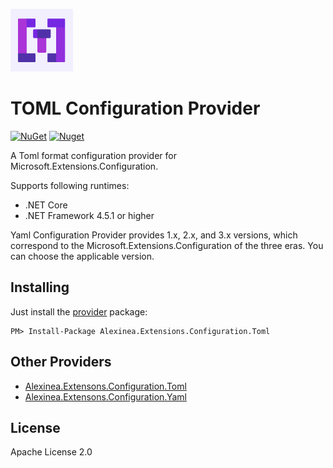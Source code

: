 <p>
    <a href="https://alexinea.com" target="_blank" title="TOML Configuration Provider">
        <img width="100" src="./msic/images/toml-logo.png" />
    </a>
</p>

# TOML Configuration Provider

[![NuGet](https://img.shields.io/nuget/v/Alexinea.Extensions.Configuration.Toml.svg)](https://nuget.org/packages/Alexinea.Extensions.Configuration.Toml) 
[![Nuget](https://img.shields.io/nuget/dt/Alexinea.Extensions.Configuration.Toml.svg)](https://nuget.org/packages/Alexinea.Extensions.Configuration.Toml)

A Toml format configuration provider for Microsoft.Extensions.Configuration.

Supports following runtimes:

+ .NET Core
+ .NET Framework 4.5.1 or higher

Yaml Configuration Provider provides 1.x, 2.x, and 3.x versions, which correspond to the Microsoft.Extensions.Configuration of the three eras. You can choose the applicable version.

## Installing

Just install the [provider](https://nuget.org/packages/Alexinea.Extensions.Configuration.Toml) package:

```
PM> Install-Package Alexinea.Extensions.Configuration.Toml
```

## Other Providers

+ [Alexinea.Extensons.Configuration.Toml](https://github.com/alexinea/Extensions.Configuration.Toml)
+ [Alexinea.Extensons.Configuration.Yaml](https://github.com/alexinea/Extensions.Configuration.Yaml)

## License

Apache License 2.0


